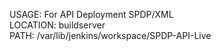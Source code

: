 USAGE: For API Deployment SPDP/XML<br /> 
LOCATION: buildserver<br />
PATH: /var/lib/jenkins/workspace/SPDP-API-Live

